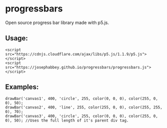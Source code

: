 # progressbars
Open source progress bar library made with p5.js.

## Usage:
```
<script src="https://cdnjs.cloudflare.com/ajax/libs/p5.js/1.1.9/p5.js"></script>
<script src="https://josephabbey.github.io/progressbars/progressbars.js"></script>
```

## Examples:
```
drawBar('canvas1', 400, 'circle', 255, color(0, 0, 0), color(255, 0, 0), 50);
drawBar('canvas2', 400, 'line', 255, color(255, 0, 0), color(255, 255, 0), 70);
drawBar('canvas3', 400, 'circle', 255, color(0, 0, 0), color(255, 0, 0), 50); //Uses the full length of it's parent div tag.
```
